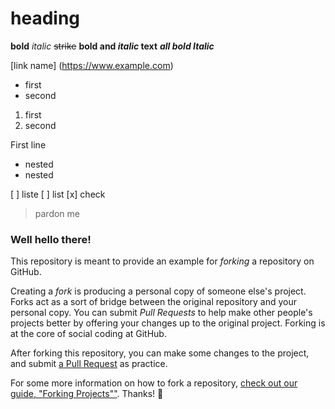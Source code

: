 # heading

**bold**
*italic*
~~strike~~
**bold and _italic_ text**
***all bold Italic***

[link name] (https://www.example.com)

- first
- second

1. first
2. second

First line
- nested
 - nested
 
 [ ] liste
 [ ] list
 [x] check
 
 >pardon me


### Well hello there!

This repository is meant to provide an example for *forking* a repository on GitHub.

Creating a *fork* is producing a personal copy of someone else's project. Forks act as a sort of bridge between the original repository and your personal copy. You can submit *Pull Requests* to help make other people's projects better by offering your changes up to the original project. Forking is at the core of social coding at GitHub.

After forking this repository, you can make some changes to the project, and submit [a Pull Request](https://github.com/octocat/Spoon-Knife/pulls) as practice.

For some more information on how to fork a repository, [check out our guide, "Forking Projects""](http://guides.github.com/overviews/forking/). Thanks! :sparkling_heart:
